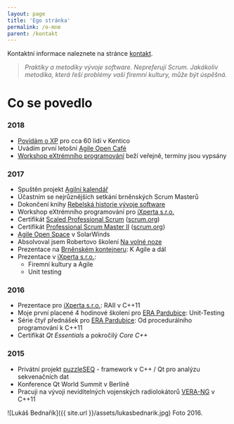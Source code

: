 ```yaml
---
layout: page
title: 'Ego stránka'
permalink: /o-mne
parent: /kontakt
---
```


Kontaktní informace naleznete na stránce [kontakt](/kontakt).

> *Praktiky a metodiky vývoje software.
> Nepreferuji Scrum.
> Jakákoliv metodika, která řeší problémy vaší firemní kultury, může být úspěšná.*

# Co se povedlo

### 2018

- [Povídám o XP](https://www.facebook.com/events/373745716426679/) pro cca 60 lidí v Kentico
- Uvádím první letošní [Agile Open Café](https://agilniasociace.cz/info/agile-open-cafe-brno-v-roce-2018/)
- [Workshop eXtrémního programování](/sluzby) beží veřejně, termíny jsou vypsány

### 2017

- Spuštěn projekt [Agilní kalendář](http://agilnikalendar.cz)
- Účastním se nejrůznějších setkání brněnských Scrum Masterů
- Dokončení knihy [Rebelská historie vývoje software](/knihy)
- Workshop eXtrémního programování pro [iXperta s.r.o.](http://www.ixperta.com/)
- Certifikát [Scaled Professional Scrum](https://www.scrum.org/certification-list) ([scrum.org](https://www.scrum.org))
- Certifikát [Professional Scrum Master II](https://www.scrum.org/certification-list) ([scrum.org](https://www.scrum.org))
- [Agile Open Space](http://www.agileopenspace.cz/) v SolarWinds
- Absolvoval jsem Robertovo školení [Na volné noze](http://navolnenoze.cz/)
- Prezentace na [Brněnském kontejneru](https://www.facebook.com/events/302801320118015/): K Agile a dál
- Prezentace v [iXperta s.r.o.](http://www.ixperta.com/):
  - Firemní kultury a Agile
  - Unit testing

### 2016

- Prezentace pro [iXperta s.r.o.](http://www.ixperta.com/): RAII v C++11
- Moje první placené 4 hodinové školení pro [ERA Pardubice](http://www.era.aero/): Unit-Testing
- Série čtyř přednášek pro [ERA Pardubice](http://www.era.aero/): Od procedurálního programování k C++11
- Certifikát *Qt Essentials* a pokročilý *Core C++*

### 2015

- Privátní projekt [puzzleSEQ](https://github.com/puzzleSEQ) - framework v C++ / Qt pro analýzu sekvenačních dat
- Konference Qt World Summit v Berlíně
- Pracuji na vývoji neviditelných vojenských radiolokátorů [VERA-NG](https://cs.wikipedia.org/wiki/Pasivn%C3%AD_radiolok%C3%A1tor_V%C4%9Bra) v C++11

![Lukáš Bednařík]({{ site.url }}/assets/lukasbednarik.jpg)
Foto 2016.
